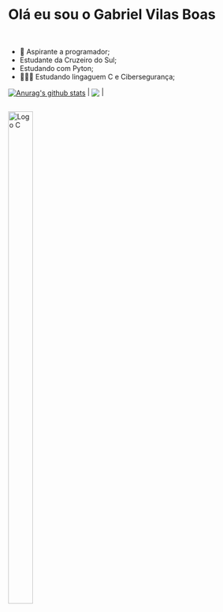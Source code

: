 # Olá eu sou o Gabriel Vilas Boas
​
- 🤠 ​Aspirante a programador; 
- Estudante da Cruzeiro do Sul;
- Estudando com Pyton;
- 🧑🏻‍🔧 ​Estudando lingaguem C e Cibersegurança;

 <a href="https://github.com/thunder-el/github-readme-stats"><img align="center" src="https://github-readme-stats.vercel.app/api?username=thunder-el&show_icons=true&include_all_commits=true&theme=Dark&hide_border=true" alt="Anurag's github stats" /></a> | <a href="https://github.com/Thunder-el/github-readme-stats"><img align="center" src="https://github-readme-stats.vercel.app/api/top-langs/?username=Thunder-el&layout=compact&theme=Dark&hide_border=true" /></a> |
##
<img src="https://devicon-website.vercel.app/api/c/line.svg" width="50" height="1000" alt="Logo C">
